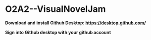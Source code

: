 # O2A2--VisualNovelJam

**Download and install Github Desktop: https://desktop.github.com/**

**Sign into Github desktop with your github account**
